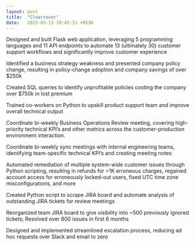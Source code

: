 ```yaml
---
layout: post
title:  "Clearcover"
date:   2022-03-13 19:45:31 +0530
---
```

Designed and built Flask web application, leveraging 5 programming languages and 11 API endpoints to automate 13 (ultimately 30) customer support workflows and significantly improve customer experience

Identified a business strategy weakness and presented company policy change, resulting in policy-change adoption and company savings of over $250k

Created SQL queries to identify unprofitable policies costing the company over $750k in lost premium

Trained co-workers on Python to upskill product support team and improve overall technical output

Coordinate bi-weekly Business Operations Review meeting, covering high-priority technical KPI’s and other metrics across the customer-production environment interaction. 

Coordinate bi-weekly sync meetings with internal engineering teams, identifying team-specific technical KPI’s and creating meeting notes

Automated remediation of multiple system-wide customer issues through Python scripting, resulting in refunds for >1K erroneous charges, regained account access for erroneously locked-out users, fixed UTC time zone misconfigurations, and more

Created Python script to scrape JIRA board and automate analysis of outstanding JIRA tickets for review meetings

Reorganized team JIRA board to give visibility into ~500 previously ignored tickets; Resolved over 800 issues in first 6 months

Designed and implemented streamlined escalation process, reducing ad hoc requests over Slack and email to zero

